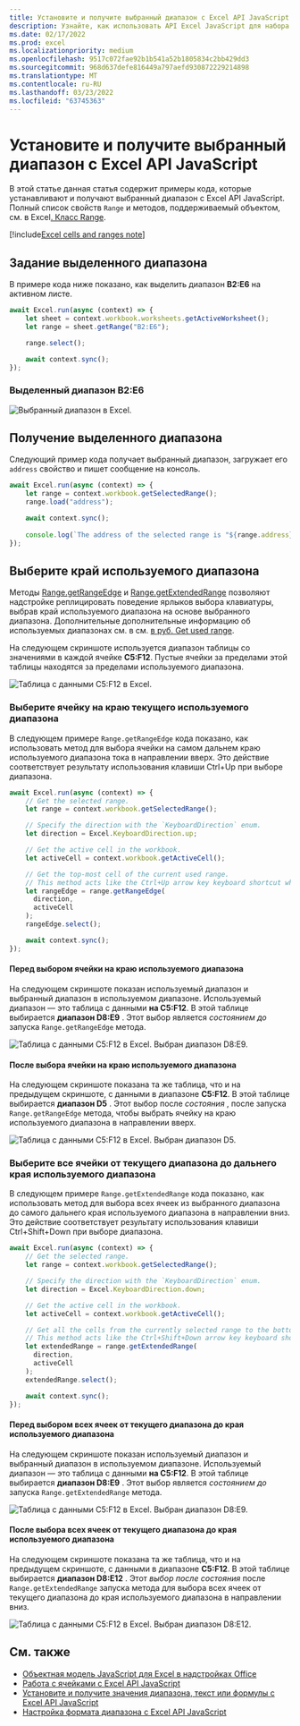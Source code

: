 ```yaml
---
title: Установите и получите выбранный диапазон с Excel API JavaScript
description: Узнайте, как использовать API Excel JavaScript для набора и получения выбранного диапазона с Excel API JavaScript.
ms.date: 02/17/2022
ms.prod: excel
ms.localizationpriority: medium
ms.openlocfilehash: 9517c072fae92b1b541a52b1805834c2bb429dd3
ms.sourcegitcommit: 968d637defe816449a797aefd930872229214898
ms.translationtype: MT
ms.contentlocale: ru-RU
ms.lasthandoff: 03/23/2022
ms.locfileid: "63745363"
---
```

# <a name="set-and-get-the-selected-range-using-the-excel-javascript-api"></a>Установите и получите выбранный диапазон с Excel API JavaScript

В этой статье данная статья содержит примеры кода, которые устанавливают и получают выбранный диапазон с Excel API JavaScript. Полный список свойств `Range` и методов, поддерживаемый объектом, см. в Excel[. Класс Range](/javascript/api/excel/excel.range).

[!include[Excel cells and ranges note](../includes/note-excel-cells-and-ranges.md)]

## <a name="set-the-selected-range"></a>Задание выделенного диапазона

В примере кода ниже показано, как выделить диапазон **B2:E6** на активном листе.

```js
await Excel.run(async (context) => {
    let sheet = context.workbook.worksheets.getActiveWorksheet();
    let range = sheet.getRange("B2:E6");

    range.select();

    await context.sync();
});
```

### <a name="selected-range-b2e6"></a>Выделенный диапазон B2:E6

![Выбранный диапазон в Excel.](../images/excel-ranges-set-selection.png)

## <a name="get-the-selected-range"></a>Получение выделенного диапазона

Следующий пример кода получает выбранный диапазон, загружает его `address` свойство и пишет сообщение на консоль.

```js
await Excel.run(async (context) => {
    let range = context.workbook.getSelectedRange();
    range.load("address");

    await context.sync();
    
    console.log(`The address of the selected range is "${range.address}"`);
});
```

## <a name="select-the-edge-of-a-used-range"></a>Выберите край используемого диапазона

Методы [Range.getRangeEdge](/javascript/api/excel/excel.range#excel-excel-range-getrangeedge-member(1)) и [Range.getExtendedRange](/javascript/api/excel/excel.range#excel-excel-range-getextendedrange-member(1)) позволяют надстройке реплицировать поведение ярлыков выбора клавиатуры, выбрав край используемого диапазона на основе выбранного диапазона. Дополнительные дополнительные информацию об используемых диапазонах см. в см. [в руб. Get used range](excel-add-ins-ranges-get.md#get-used-range).

На следующем скриншоте используется диапазон таблицы со значениями в каждой ячейке **C5:F12**. Пустые ячейки за пределами этой таблицы находятся за пределами используемого диапазона.

![Таблица с данными C5:F12 в Excel.](../images/excel-ranges-used-range.png)

### <a name="select-the-cell-at-the-edge-of-the-current-used-range"></a>Выберите ячейку на краю текущего используемого диапазона

В следующем примере `Range.getRangeEdge` кода показано, как использовать метод для выбора ячейки на самом дальнем краю используемого диапазона тока в направлении вверх. Это действие соответствует результату использования клавиши Ctrl+Up при выборе диапазона.

```js
await Excel.run(async (context) => {
    // Get the selected range.
    let range = context.workbook.getSelectedRange();

    // Specify the direction with the `KeyboardDirection` enum.
    let direction = Excel.KeyboardDirection.up;

    // Get the active cell in the workbook.
    let activeCell = context.workbook.getActiveCell();

    // Get the top-most cell of the current used range.
    // This method acts like the Ctrl+Up arrow key keyboard shortcut while a range is selected.
    let rangeEdge = range.getRangeEdge(
      direction,
      activeCell
    );
    rangeEdge.select();

    await context.sync();
});
```

#### <a name="before-selecting-the-cell-at-the-edge-of-the-used-range"></a>Перед выбором ячейки на краю используемого диапазона

На следующем скриншоте показан используемый диапазон и выбранный диапазон в используемом диапазоне. Используемый диапазон — это таблица с данными **на C5:F12**. В этой таблице выбирается **диапазон D8:E9** . Этот выбор является *состоянием до* запуска `Range.getRangeEdge` метода.

![Таблица с данными C5:F12 в Excel. Выбран диапазон D8:E9.](../images/excel-ranges-used-range-d8-e9.png)

#### <a name="after-selecting-the-cell-at-the-edge-of-the-used-range"></a>После выбора ячейки на краю используемого диапазона

На следующем скриншоте показана та же таблица, что и на предыдущем скриншоте, с данными в диапазоне **C5:F12**. В этой таблице выбирается **диапазон D5** . Этот выбор после *состояния* , после запуска `Range.getRangeEdge` метода, чтобы выбрать ячейку на краю используемого диапазона в направлении вверх.

![Таблица с данными C5:F12 в Excel. Выбран диапазон D5.](../images/excel-ranges-used-range-d5.png)

### <a name="select-all-cells-from-current-range-to-furthest-edge-of-used-range"></a>Выберите все ячейки от текущего диапазона до дальнего края используемого диапазона

В следующем примере `Range.getExtendedRange` кода показано, как использовать метод для выбора всех ячеек из выбранного диапазона до самого дальнего края используемого диапазона в направлении вниз. Это действие соответствует результату использования клавиши Ctrl+Shift+Down при выборе диапазона.

```js
await Excel.run(async (context) => {
    // Get the selected range.
    let range = context.workbook.getSelectedRange();

    // Specify the direction with the `KeyboardDirection` enum.
    let direction = Excel.KeyboardDirection.down;

    // Get the active cell in the workbook.
    let activeCell = context.workbook.getActiveCell();

    // Get all the cells from the currently selected range to the bottom-most edge of the used range.
    // This method acts like the Ctrl+Shift+Down arrow key keyboard shortcut while a range is selected.
    let extendedRange = range.getExtendedRange(
      direction,
      activeCell
    );
    extendedRange.select();

    await context.sync();
});
```

#### <a name="before-selecting-all-the-cells-from-the-current-range-to-the-edge-of-the-used-range"></a>Перед выбором всех ячеек от текущего диапазона до края используемого диапазона

На следующем скриншоте показан используемый диапазон и выбранный диапазон в используемом диапазоне. Используемый диапазон — это таблица с данными **на C5:F12**. В этой таблице выбирается **диапазон D8:E9** . Этот выбор является *состоянием до* запуска `Range.getExtendedRange` метода.

![Таблица с данными C5:F12 в Excel. Выбран диапазон D8:E9.](../images/excel-ranges-used-range-d8-e9.png)

#### <a name="after-selecting-all-the-cells-from-the-current-range-to-the-edge-of-the-used-range"></a>После выбора всех ячеек от текущего диапазона до края используемого диапазона

На следующем скриншоте показана та же таблица, что и на предыдущем скриншоте, с данными в диапазоне **C5:F12**. В этой таблице выбирается **диапазон D8:E12** . Этот *выбор после состояния* после `Range.getExtendedRange` запуска метода для выбора всех ячеек от текущего диапазона до края используемого диапазона в направлении вниз.

![Таблица с данными C5:F12 в Excel. Выбран диапазон D8:E12.](../images/excel-ranges-used-range-d8-e12.png)

## <a name="see-also"></a>См. также

- [Объектная модель JavaScript для Excel в надстройках Office](excel-add-ins-core-concepts.md)
- [Работа с ячейками с Excel API JavaScript](excel-add-ins-cells.md)
- [Установите и получите значения диапазона, текст или формулы с Excel API JavaScript](excel-add-ins-ranges-set-get-values.md)
- [Настройка формата диапазона с Excel API JavaScript](excel-add-ins-ranges-set-format.md)
